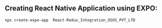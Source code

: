 ## Creating React Native Application using EXPO:
```bash 
npx create-expo-app  React-Redux_Integration_OSOS_PVT_LTD
```

